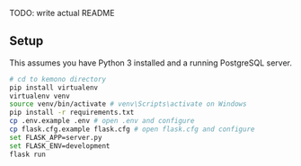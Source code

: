 TODO: write actual README
## Setup
This assumes you have Python 3 installed and a running PostgreSQL server.
```sh
# cd to kemono directory
pip install virtualenv
virtualenv venv
source venv/bin/activate # venv\Scripts\activate on Windows
pip install -r requirements.txt
cp .env.example .env # open .env and configure
cp flask.cfg.example flask.cfg # open flask.cfg and configure
set FLASK_APP=server.py
set FLASK_ENV=development
flask run
```